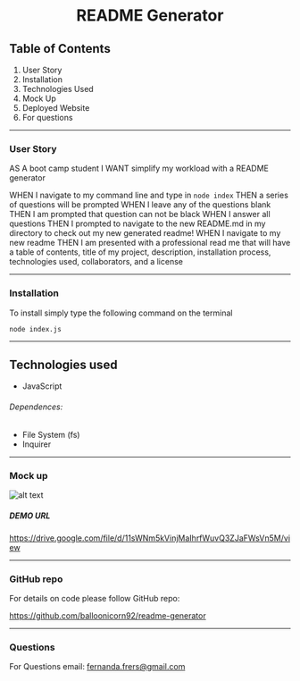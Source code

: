 <h1 align="center"> README Generator </h1>

## Table of Contents 
1. User Story
2. Installation
3. Technologies Used
4. Mock Up
5. Deployed Website
6. For questions

----------------------------
### User Story
AS A boot camp student
I WANT simplify my workload with a README generator

WHEN I navigate to my command line and type in `node index`
THEN a series of questions will be prompted
WHEN I leave any of the questions blank
THEN I am prompted that question can not be black
WHEN I answer all questions
THEN I prompted to navigate to the new README.md in my directory to check out my new generated readme!
WHEN I navigate to my new readme
THEN I am presented with a professional read me that will have a table of contents, title of my project, description, installation process, technologies used, collaborators, and a license

----------------------------

### Installation
To install simply type the following command on the terminal
````
node index.js
````
----------------------------

## Technologies used
- JavaScript
###### Dependences:
- File System (fs)
- Inquirer

----------------------------

### Mock up
![alt text](develop/img/mockup.gif)
##### DEMO URL

https://drive.google.com/file/d/11sWNm5kVinjMaIhrfWuvQ3ZJaFWsVn5M/view

----------------------------

### GitHub repo
For details on code please follow GitHub repo:

https://github.com/balloonicorn92/readme-generator

----------------------------
### Questions

For Questions email: <a href= "mailto:fernanda.frers@gmail.com?subject = Feedback&body = Message" name="email">fernanda.frers@gmail.com</a>

